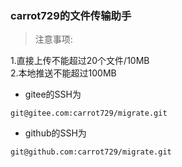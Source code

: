 ### carrot729的文件传输助手   
> 注意事项:

1.直接上传不能超过20个文件/10MB   
2.本地推送不能超过100MB   
- gitee的SSH为 
```
git@gitee.com:carrot729/migrate.git
``` 
- github的SSH为   
```
git@github.com:carrot729/migrate.git
``` 
